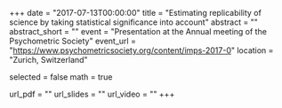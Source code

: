+++
date = "2017-07-13T00:00:00"
title = "Estimating replicability of science by taking statistical significance into account"
abstract = ""
abstract_short = ""
event = "Presentation at the Annual meeting of the Psychometric Society"
event_url = "https://www.psychometricsociety.org/content/imps-2017-0"
location = "Zurich, Switzerland"

selected = false
math = true

url_pdf = ""
url_slides = ""
url_video = ""
+++